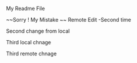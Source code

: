 My Readme File

~~Sorry ! My Mistake ~~
Remote Edit -Second time

Second change from local

Third local chnage

Third remote chnage

